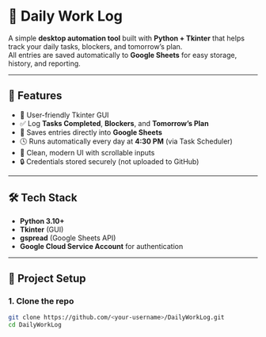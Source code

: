 # 📝 Daily Work Log

A simple **desktop automation tool** built with **Python + Tkinter** that helps track your daily tasks, blockers, and tomorrow’s plan.  
All entries are saved automatically to **Google Sheets** for easy storage, history, and reporting.  

---

## 🚀 Features
- 📌 User-friendly Tkinter GUI
- ✅ Log **Tasks Completed**, **Blockers**, and **Tomorrow’s Plan**
- 💾 Saves entries directly into **Google Sheets**
- 🕓 Runs automatically every day at **4:30 PM** (via Task Scheduler)
- 🎨 Clean, modern UI with scrollable inputs
- 🔒 Credentials stored securely (not uploaded to GitHub)

---

## 🛠️ Tech Stack
- **Python 3.10+**
- **Tkinter** (GUI)
- **gspread** (Google Sheets API)
- **Google Cloud Service Account** for authentication

---

## 📂 Project Setup

### 1. Clone the repo
```bash
git clone https://github.com/<your-username>/DailyWorkLog.git
cd DailyWorkLog

